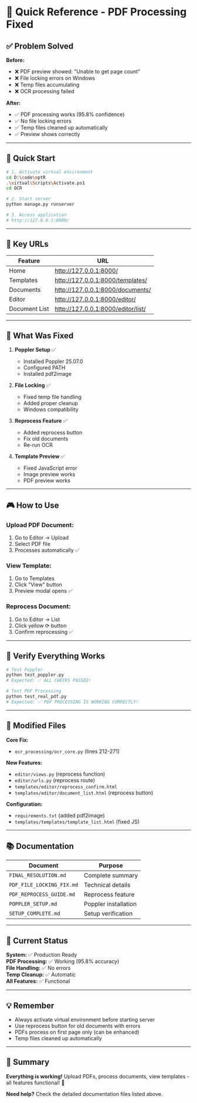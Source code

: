 # 🎯 Quick Reference - PDF Processing Fixed

## ✅ Problem Solved

**Before:**
- ❌ PDF preview showed: "Unable to get page count"
- ❌ File locking errors on Windows
- ❌ Temp files accumulating
- ❌ OCR processing failed

**After:**
- ✅ PDF processing works (95.8% confidence)
- ✅ No file locking errors
- ✅ Temp files cleaned up automatically
- ✅ Preview shows correctly

---

## 🚀 Quick Start

```bash
# 1. Activate virtual environment
cd D:\code\optR
.\virtual\Scripts\Activate.ps1
cd OCR

# 2. Start server
python manage.py runserver

# 3. Access application
# http://127.0.0.1:8000/
```

---

## 📍 Key URLs

| Feature | URL |
|---------|-----|
| Home | http://127.0.0.1:8000/ |
| Templates | http://127.0.0.1:8000/templates/ |
| Documents | http://127.0.0.1:8000/documents/ |
| Editor | http://127.0.0.1:8000/editor/ |
| Document List | http://127.0.0.1:8000/editor/list/ |

---

## 🔧 What Was Fixed

1. **Poppler Setup** ✅
   - Installed Poppler 25.07.0
   - Configured PATH
   - Installed pdf2image

2. **File Locking** ✅
   - Fixed temp file handling
   - Added proper cleanup
   - Windows compatibility

3. **Reprocess Feature** ✅
   - Added reprocess button
   - Fix old documents
   - Re-run OCR

4. **Template Preview** ✅
   - Fixed JavaScript error
   - Image preview works
   - PDF preview works

---

## 🎮 How to Use

### Upload PDF Document:
1. Go to Editor → Upload
2. Select PDF file
3. Processes automatically ✅

### View Template:
1. Go to Templates
2. Click "View" button
3. Preview modal opens ✅

### Reprocess Document:
1. Go to Editor → List
2. Click yellow ⟳ button
3. Confirm reprocessing ✅

---

## 🧪 Verify Everything Works

```bash
# Test Poppler
python test_poppler.py
# Expected: ✅ ALL CHECKS PASSED!

# Test PDF Processing
python test_real_pdf.py
# Expected: ✅ PDF PROCESSING IS WORKING CORRECTLY!
```

---

## 📁 Modified Files

**Core Fix:**
- `ocr_processing/ocr_core.py` (lines 212-271)

**New Features:**
- `editor/views.py` (reprocess function)
- `editor/urls.py` (reprocess route)
- `templates/editor/reprocess_confirm.html`
- `templates/editor/document_list.html` (reprocess button)

**Configuration:**
- `requirements.txt` (added pdf2image)
- `templates/templates/template_list.html` (fixed JS)

---

## 📚 Documentation

| Document | Purpose |
|----------|---------|
| `FINAL_RESOLUTION.md` | Complete summary |
| `PDF_FILE_LOCKING_FIX.md` | Technical details |
| `PDF_REPROCESS_GUIDE.md` | Reprocess feature |
| `POPPLER_SETUP.md` | Poppler installation |
| `SETUP_COMPLETE.md` | Setup verification |

---

## 🎯 Current Status

**System:** ✅ Production Ready  
**PDF Processing:** ✅ Working (95.8% accuracy)  
**File Handling:** ✅ No errors  
**Temp Cleanup:** ✅ Automatic  
**All Features:** ✅ Functional  

---

## 💡 Remember

- Always activate virtual environment before starting server
- Use reprocess button for old documents with errors
- PDFs process on first page only (can be enhanced)
- Temp files cleaned up automatically

---

## 🎉 Summary

**Everything is working!** Upload PDFs, process documents, view templates - all features functional! 🚀

**Need help?** Check the detailed documentation files listed above.
